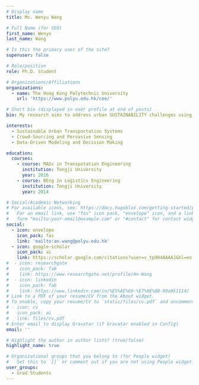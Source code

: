 ```yaml
---
# Display name
title: Ms. Wenyu Wang

# Full Name (for SEO)
first_name: Wenyu
last_name: Wang

# Is this the primary user of the site?
superuser: false

# Role/position
role: Ph.D. Student

# Organizations/Affiliations
organizations:
  - name: The Hong Kong Polytechnic University
    url: 'https://www.polyu.edu.hk/cee/'

# Short bio (displayed in user profile at end of posts)
bio: My research aims to address urban SUSTAINABILITY challenges using pervasive SENSING and data-driven methods, which empowers the SOCIETY for a just and equitable carbon-neutrality transition.

interests:
  - Sustainable Urban Transportation Systems
  - Crowd-Sourcing and Pervasive Sensing
  - Data-Driven Modeling and Decision Making

education:
  courses:
    - course: MASc in Transpotation Engineering
      institution: Tongji University
      year: 2016
    - course: BEng in Logistics Engineering
      institution: Tongji University
      year: 2014

# Social/Academic Networking
# For available icons, see: https://docs.hugoblox.com/getting-started/page-builder/#icons
#   For an email link, use "fas" icon pack, "envelope" icon, and a link in the
#   form "mailto:your-email@example.com" or "#contact" for contact widget.
social:
  - icon: envelope
    icon_pack: fas
    link: 'mailto:an.wang@polyu.edu.hk'
  - icon: google-scholar
    icon_pack: ai
    link: https://scholar.google.com/citations?user=v_tp904AAAAJ&hl=en   
#  - icon: researchgate
#    icon_pack: fab
#    link: https://www.researchgate.net/profile/An-Wang
#  - icon: linkedin
#    icon_pack: fab
#    link: https://www.linkedin.com/in/%E5%AE%89-%E7%8E%8B-99a951114/
# Link to a PDF of your resume/CV from the About widget.
# To enable, copy your resume/CV to `static/files/cv.pdf` and uncomment the lines below.
# - icon: cv
#   icon_pack: ai
#   link: files/cv.pdf
# Enter email to display Gravatar (if Gravatar enabled in Config)
email: ''

# Highlight the author in author lists? (true/false)
highlight_name: true

# Organizational groups that you belong to (for People widget)
#   Set this to `[]` or comment out if you are not using People widget.
user_groups:
  - Grad Students
---
```

